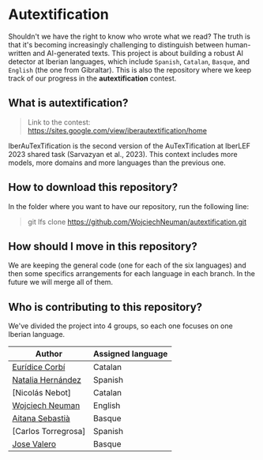 # Autextification

Shouldn't we have the right to know who wrote what we read? The truth is that it's becoming increasingly challenging to distinguish between human-written and AI-generated texts. This project is about building a robust AI detector at Iberian languages, which include `Spanish`, `Catalan`, `Basque`, and `English` (the one from Gibraltar). This is also the repository where we keep track of our progress in the **autextification** contest.

## What is autextification?

> Link to the contest: https://sites.google.com/view/iberautextification/home

IberAuTexTification is the second version of the AuTexTification at IberLEF 2023 shared task (Sarvazyan et al., 2023). This context includes more models, more domains and more languages than the previous one. 

## How to download this repository?

In the folder where you want to have our repository, run the following line:
> git lfs clone https://github.com/WojciechNeuman/autextification.git

## How should I move in this repository?
We are keeping the general code (one for each of the six languages) and then some specifics arrangements for each language in each branch. In the future we will merge all of them.

## Who is contributing to this repository?

We've divided the project into 4 groups, so each one focuses on one Iberian language.

| Author               | Assigned language                |
|----------------------|------------------------------------|
| [Eurídice Corbí](https://github.com/euricv)    | Catalan                            |
| [Natalia Hernández](https://github.com/cometahhalley) | Spanish                            |
| [Nicolás Nebot]      | Catalan                            |
| [Wojciech Neuman](https://github.com/WojciechNeuman) | English |
| [Aitana Sebastià](https://github.com/aitanarules)    | Basque  |
| [Carlos Torregrosa]  | Spanish                            |
| [Jose Valero](https://github.com/jose-valero-sanchis)| Basque |

